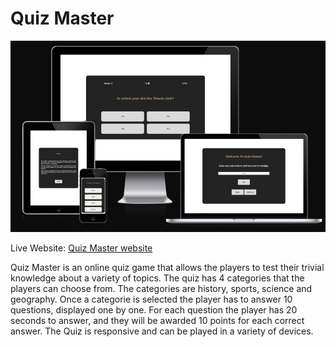 # Quiz Master

![Quiz Master displayed on different screen sizes](assets/images/responsive.jpeg)

Live Website: [Quiz Master website](https://jmanager25.github.io/quiz-master/)

Quiz Master is an online quiz game that allows the players to test their trivial knowledge about a variety of topics. The quiz has 4 categories that the players can choose from. The categories are history, sports, science and geography. Once a categorie is selected the player has to answer 10 questions, displayed one by one. For each question the player has 20 seconds to answer, and they will be awarded 10 points for each correct answer. The Quiz is responsive and can be played in a variety of devices.

